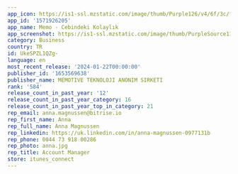 ```yaml
---
app_icon: https://is1-ssl.mzstatic.com/image/thumb/Purple126/v4/6f/3c/f6/6f3cf6ba-9d18-b3ba-e3a0-230c7128c3b4/AppIcon-0-0-1x_U007emarketing-0-7-0-0-85-220.png/1024x1024bb.png
app_id: '1571926205'
app_name: Memo - Cebindeki Kolaylık
app_screenshot: https://is1-ssl.mzstatic.com/image/thumb/PurpleSource115/v4/ef/81/5d/ef815dc0-ead4-f5a2-04bd-19762c3dedf4/fdd74599-487b-460f-80b4-3c68c94f2a1a_Simulator_Screen_Shot_-_iPhone_11_Pro_Max_-_2021-09-13_at_20.03.06.png/1242x2688bb.png
category: Business
country: TR
id: UkeSPZL1QZg-
language: en
most_recent_release: '2024-01-22T00:00:00'
publisher_id: '1653569638'
publisher_name: MEMOTIVE TEKNOLOJI ANONIM SIRKETI
rank: '584'
release_count_in_past_year: '12'
release_count_in_past_year_category: 16
release_count_in_past_year_top_in_category: 21
rep_email: anna.magnussen@bitrise.io
rep_first_name: Anna
rep_full_name: Anna Magnussen
rep_linkedin: https://uk.linkedin.com/in/anna-magnussen-0977131b
rep_phone: 0044 73 918 00286
rep_photo: anna.jpg
rep_title: Account Manager
store: itunes_connect
---
```

